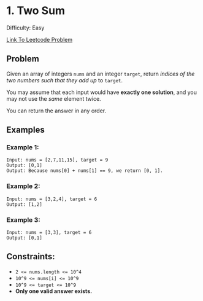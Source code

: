 # 1. Two Sum
Difficulty: Easy

[Link To Leetcode Problem](https://leetcode.com/problems/two-sum/)

## Problem
Given an array of integers `nums` and an integer `target`, return *indices of the two numbers such that they add up* to `target`.

You may assume that each input would have **exactly one solution**, and you may not use the *same* element twice.

You can return the answer in any order.
## Examples
### Example 1:
```
Input: nums = [2,7,11,15], target = 9
Output: [0,1]
Output: Because nums[0] + nums[1] == 9, we return [0, 1].
```
### Example 2:
```
Input: nums = [3,2,4], target = 6
Output: [1,2]
```
### Example 3:
```
Input: nums = [3,3], target = 6
Output: [0,1]
```

## Constraints:
- `2 <= nums.length <= 10^4`
- `10^9 <= nums[i] <= 10^9`
- `10^9 <= target <= 10^9`
- **Only one valid answer exists.**
